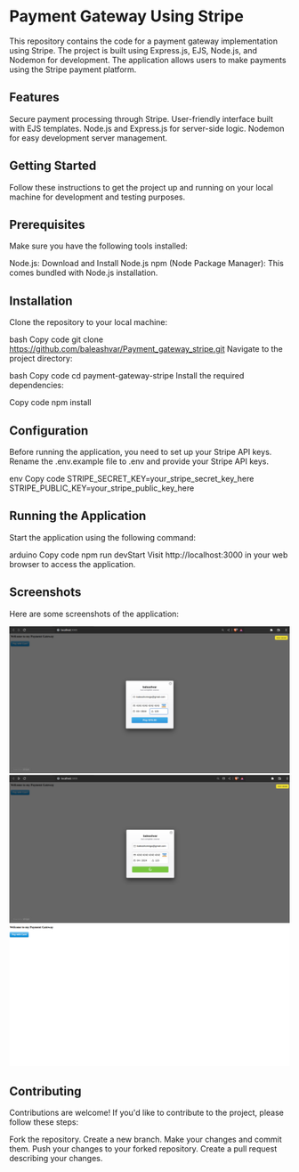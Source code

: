 
# Payment Gateway Using Stripe

This repository contains the code for a payment gateway implementation using Stripe. The project is built using Express.js, EJS, Node.js, and Nodemon for development. The application allows users to make payments using the Stripe payment platform.

## Features

Secure payment processing through Stripe.
User-friendly interface built with EJS templates.
Node.js and Express.js for server-side logic.
Nodemon for easy development server management.

## Getting Started

Follow these instructions to get the project up and running on your local machine for development and testing purposes.

## Prerequisites

Make sure you have the following tools installed:

Node.js: Download and Install Node.js
npm (Node Package Manager): This comes bundled with Node.js installation.
## Installation
Clone the repository to your local machine:

bash
Copy code
git clone https://github.com/baleashvar/Payment_gateway_stripe.git
Navigate to the project directory:

bash
Copy code
cd payment-gateway-stripe
Install the required dependencies:

Copy code
npm install

## Configuration
Before running the application, you need to set up your Stripe API keys. Rename the .env.example file to .env and provide your Stripe API keys.

env
Copy code
STRIPE_SECRET_KEY=your_stripe_secret_key_here
STRIPE_PUBLIC_KEY=your_stripe_public_key_here

## Running the Application
Start the application using the following command:

arduino
Copy code
npm run devStart
Visit http://localhost:3000 in your web browser to access the application.

## Screenshots
Here are some screenshots of the application:

![](<Images/Screenshot from 2023-08-27 00-37-00.png>)
![](<Images/Screenshot from 2023-08-27 00-39-31.png>)
![](<Images/Screenshot from 2023-08-27 00-39-59.png>)


## Contributing
Contributions are welcome! If you'd like to contribute to the project, please follow these steps:

Fork the repository.
Create a new branch.
Make your changes and commit them.
Push your changes to your forked repository.
Create a pull request describing your changes.
